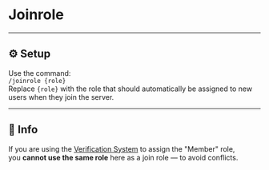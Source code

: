 # Joinrole

---

## ⚙️ Setup

Use the command:  
`/joinrole {role}`  
Replace `{role}` with the role that should automatically be assigned to new users when they join the server.

---

## 📜 Info

If you are using the [Verification System](/core-features/verification.md) to assign the "Member" role,  
you **cannot use the same role** here as a join role — to avoid conflicts.
